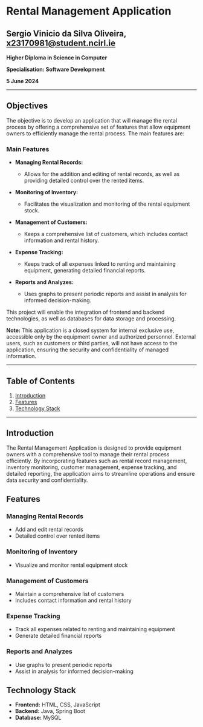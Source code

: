 # Rental Management Application

## Sergio Vinicio da Silva Oliveira, x23170981@student.ncirl.ie

**Higher Diploma in Science in Computer**

**Specialisation: Software Development**

**5 June 2024**

---

## Objectives

The objective is to develop an application that will manage the rental process by offering a comprehensive set of features that allow equipment owners to efficiently manage the rental process. The main features are:

### Main Features

- **Managing Rental Records:**
  - Allows for the addition and editing of rental records, as well as providing detailed control over the rented items.

- **Monitoring of Inventory:**
  - Facilitates the visualization and monitoring of the rental equipment stock.

- **Management of Customers:**
  - Keeps a comprehensive list of customers, which includes contact information and rental history.

- **Expense Tracking:**
  - Keeps track of all expenses linked to renting and maintaining equipment, generating detailed financial reports.

- **Reports and Analyzes:**
  - Uses graphs to present periodic reports and assist in analysis for informed decision-making.

This project will enable the integration of frontend and backend technologies, as well as databases for data storage and processing.

**Note:** This application is a closed system for internal exclusive use, accessible only by the equipment owner and authorized personnel. External users, such as customers or third parties, will not have access to the application, ensuring the security and confidentiality of managed information.

---

## Table of Contents

1. [Introduction](#introduction)
2. [Features](#features)
3. [Technology Stack](#technology-stack)

---

## Introduction

The Rental Management Application is designed to provide equipment owners with a comprehensive tool to manage their rental process efficiently. By incorporating features such as rental record management, inventory monitoring, customer management, expense tracking, and detailed reporting, the application aims to streamline operations and ensure data security and confidentiality.

## Features

### Managing Rental Records

- Add and edit rental records
- Detailed control over rented items

### Monitoring of Inventory

- Visualize and monitor rental equipment stock

### Management of Customers

- Maintain a comprehensive list of customers
- Includes contact information and rental history

### Expense Tracking

- Track all expenses related to renting and maintaining equipment
- Generate detailed financial reports

### Reports and Analyzes

- Use graphs to present periodic reports
- Assist in analysis for informed decision-making

## Technology Stack

- **Frontend:** HTML, CSS, JavaScript
- **Backend:** Java, Spring Boot
- **Database:** MySQL


